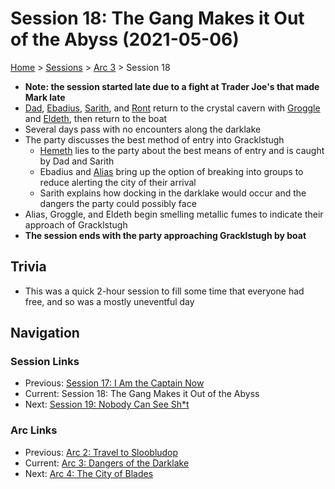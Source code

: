 # Session 18: The Gang Makes it Out of the Abyss (2021-05-06)

[Home](../../README.md) > [Sessions](../info.md) > [Arc 3](info.md) > Session 18

* **Note: the session started late due to a fight at Trader Joe's that made Mark late**
* [Dad](../../characters/pcs/dad.md), [Ebadius](../../characters/pcs/ebadius.md), [Sarith](../../characters/party/sarith.md), and [Ront](../../characters/party/ront.md) return to the crystal cavern with [Groggle](../../characters/pcs/groggle.md) and [Eldeth](../../characters/party/eldeth.md), then return to the boat
* Several days pass with no encounters along the darklake
* The party discusses the best method of entry into Gracklstugh
    * [Hemeth](../../characters/party/hemeth.md) lies to the party about the best means of entry and is caught by Dad and Sarith
    * Ebadius and [Alias](../../characters/pcs/alias.md) bring up the option of breaking into groups to reduce alerting the city of their arrival
    * Sarith explains how docking in the darklake would occur and the dangers the party could possibly face
* Alias, Groggle, and Eldeth begin smelling metallic fumes to indicate their approach of Gracklstugh
* **The session ends with the party approaching Gracklstugh by boat**

## Trivia
* This was a quick 2-hour session to fill some time that everyone had free, and so was a mostly uneventful day

## Navigation
### Session Links
* Previous: [Session 17: I Am the Captain Now](session17-2021-04-18.md)
* Current: Session 18: The Gang Makes it Out of the Abyss
* Next: [Session 19: Nobody Can See Sh\*t](../arc04/session19-2021-05-19.md)

### Arc Links
* Previous: [Arc 2: Travel to Sloobludop](../arc02/info.md)
* Current: [Arc 3: Dangers of the Darklake](info.md)
* Next: [Arc 4: The City of Blades](../arc04/info.md)
